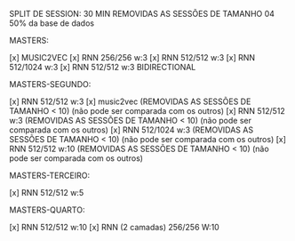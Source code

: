 SPLIT DE SESSION: 30 MIN
REMOVIDAS AS SESSÕES DE TAMANHO 04
50% da base de dados


MASTERS:

[x] MUSIC2VEC
[x] RNN 256/256     w:3
[x] RNN 512/512     w:3 
[x] RNN 512/1024    w:3 
[x] RNN 512/512     w:3 BIDIRECTIONAL

MASTERS-SEGUNDO:

[x] RNN 512/512 w:3
[x] music2vec           (REMOVIDAS AS SESSÕES DE TAMANHO < 10) (não pode ser comparada com os outros)
[x] RNN 512/512 w:3     (REMOVIDAS AS SESSÕES DE TAMANHO < 10) (não pode ser comparada com os outros)
[x] RNN 512/1024 w:3    (REMOVIDAS AS SESSÕES DE TAMANHO < 10) (não pode ser comparada com os outros)
[x] RNN 512/512 w:10    (REMOVIDAS AS SESSÕES DE TAMANHO < 10) (não pode ser comparada com os outros)

MASTERS-TERCEIRO:

[x] RNN 512/512 w:5

MASTERS-QUARTO:

[x] RNN 512/512 w:10
[x] RNN (2 camadas) 256/256 W:10 
